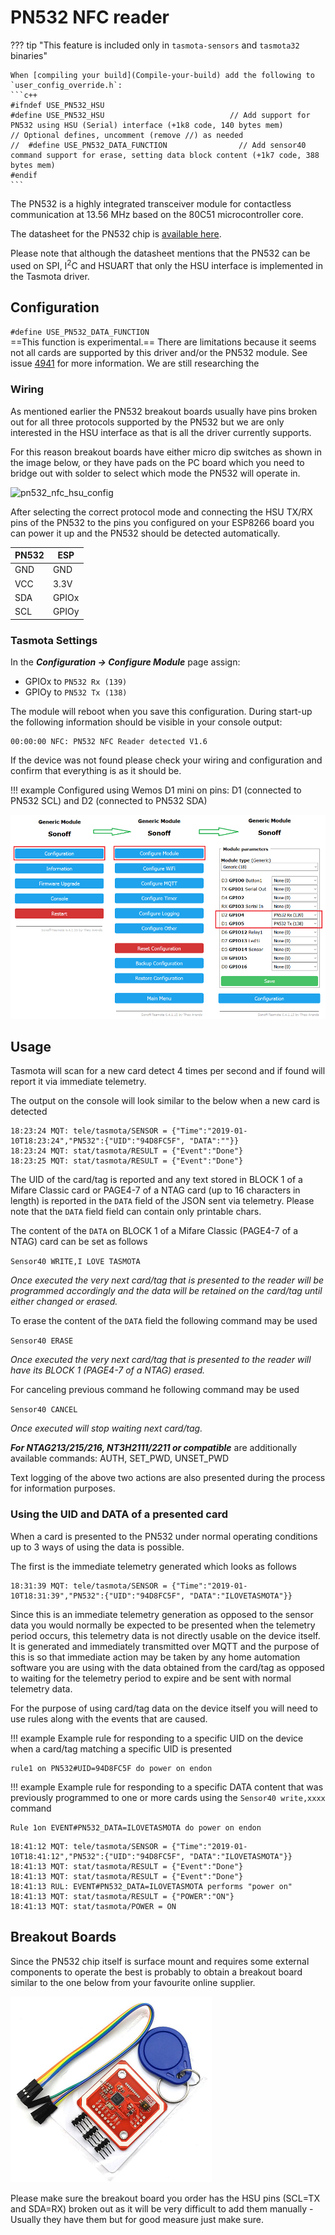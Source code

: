 # PN532 NFC reader

??? tip "This feature is included only in `tasmota-sensors` and `tasmota32` binaries" 

    When [compiling your build](Compile-your-build) add the following to `user_config_override.h`:
    ```c++
    #ifndef USE_PN532_HSU 
    #define USE_PN532_HSU                            // Add support for PN532 using HSU (Serial) interface (+1k8 code, 140 bytes mem)
    // Optional defines, uncomment (remove //) as needed
    //  #define USE_PN532_DATA_FUNCTION                // Add sensor40 command support for erase, setting data block content (+1k7 code, 388 bytes mem)
    #endif
    ```

The PN532 is a highly integrated transceiver module for contactless communication at 13.56 MHz based on the 80C51 microcontroller core.

The datasheet for the PN532 chip is [available here](https://www.nxp.com/docs/en/nxp/data-sheets/PN532_C1.pdf).

Please note that although the datasheet mentions that the PN532 can be used on SPI, I<sup>2</sup>C and HSUART that only the HSU interface is implemented in the Tasmota driver.

## Configuration

`#define USE_PN532_DATA_FUNCTION`    
==This function is experimental.== There are limitations because it seems not all cards are supported by this driver and/or the PN532 module. See issue [4941](https://github.com/arendst/Tasmota/issues/4941) for more information. We are still researching the 

### Wiring
As mentioned earlier the PN532 breakout boards usually have pins broken out for all three protocols supported by the PN532 but we are only interested in the HSU interface as that is all the driver currently supports.

For this reason breakout boards have either micro dip switches as shown in the image below, or they have pads on the PC board which you need to bridge out with solder to select which mode the PN532 will operate in.

![pn532_nfc_hsu_config](https://user-images.githubusercontent.com/62309445/188082792-8c57230f-fa53-4d08-8d33-fbacd5316144.png)

After selecting the correct protocol mode and connecting the HSU TX/RX pins of the PN532 to the pins you configured on your ESP8266 board you can power it up and the PN532 should be detected automatically.

| PN532   | ESP |
|---|---|
|GND   |GND   
|VCC   |3.3V   
|SDA   |GPIOx 
|SCL   |GPIOy


### Tasmota Settings 
In the **_Configuration -> Configure Module_** page assign:

- GPIOx to `PN532 Rx (139)`   
- GPIOy to `PN532 Tx (138)`

The module will reboot when you save this configuration.
During start-up the following information should be visible in your console output:

```
00:00:00 NFC: PN532 NFC Reader detected V1.6
```
If the device was not found please check your wiring and configuration and confirm that everything is as it should be.

!!! example 
    Configured using Wemos D1 mini on pins: D1 (connected to PN532 SCL) and D2 (connected to PN532 SDA)

![PN532 Software Configuration](https://raw.githubusercontent.com/andrethomas/images/master/pn532/PN532_Configuration_HSU.PNG)

## Usage

Tasmota will scan for a new card detect 4 times per second and if found will report it via immediate telemetry.

The output on the console will look similar to the below when a new card is detected

```
18:23:24 MQT: tele/tasmota/SENSOR = {"Time":"2019-01-10T18:23:24","PN532":{"UID":"94D8FC5F", "DATA":""}}
18:23:24 MQT: stat/tasmota/RESULT = {"Event":"Done"}
18:23:25 MQT: stat/tasmota/RESULT = {"Event":"Done"}
```

The UID of the card/tag is reported and any text stored in BLOCK 1 of a Mifare Classic card or PAGE4-7 of a NTAG card (up to 16 characters in length) is reported in the `DATA` field of the JSON sent via telemetry. Please note that the `DATA` field field can contain only printable chars.

The content of the `DATA` on BLOCK 1 of a Mifare Classic (PAGE4-7 of a NTAG) card can be set as follows

`Sensor40 WRITE,I LOVE TASMOTA`

_Once executed the very next card/tag that is presented to the reader will be programmed accordingly and the data will be retained on the card/tag until either changed or erased._

To erase the content of the `DATA` field the following command may be used

`Sensor40 ERASE`

_Once executed the very next card/tag that is presented to the reader will have its BLOCK 1 (PAGE4-7 of a NTAG) erased._

For canceling previous command he following command may be used

`Sensor40 CANCEL`

_Once executed will stop waiting next card/tag._

**_For NTAG213/215/216, NT3H2111/2211 or compatible_** are additionally available commands: AUTH, SET_PWD, UNSET_PWD


Text logging of the above two actions are also presented during the process for information purposes.

### Using the UID and DATA of a presented card

When a card is presented to the PN532 under normal operating conditions up to 3 ways of using the data is possible.

The first is the immediate telemetry generated which looks as follows

```
18:31:39 MQT: tele/tasmota/SENSOR = {"Time":"2019-01-10T18:31:39","PN532":{"UID":"94D8FC5F", "DATA":"ILOVETASMOTA"}}
```

Since this is an immediate telemetry generation as opposed to the sensor data you would normally be expected to be presented when the telemetry period occurs, this telemetry data is not directly usable on the device itself. It is generated and immediately transmitted over MQTT and the purpose of this is so that immediate action may be taken by any home automation software you are using with the data obtained from the card/tag as opposed to waiting for the telemetry period to expire and be sent with normal telemetry data.

For the purpose of using card/tag data on the device itself you will need to use rules along with the events that are caused.

!!! example 
    Example rule for responding to a specific UID on the device when a card/tag matching a specific UID is presented

```
rule1 on PN532#UID=94D8FC5F do power on endon
```

!!! example 
    Example rule for responding to a specific DATA content that was previously programmed to one or more cards using the `Sensor40 write,xxxx` command

```
Rule 1on EVENT#PN532_DATA=ILOVETASMOTA do power on endon
```

```
18:41:12 MQT: tele/tasmota/SENSOR = {"Time":"2019-01-10T18:41:12","PN532":{"UID":"94D8FC5F", "DATA":"ILOVETASMOTA"}}
18:41:13 MQT: stat/tasmota/RESULT = {"Event":"Done"}
18:41:13 MQT: stat/tasmota/RESULT = {"Event":"Done"}
18:41:13 RUL: EVENT#PN532_DATA=ILOVETASMOTA performs "power on"
18:41:13 MQT: stat/tasmota/RESULT = {"POWER":"ON"}
18:41:13 MQT: stat/tasmota/POWER = ON
```
## Breakout Boards

Since the PN532 chip itself is surface mount and requires some external components to operate the best is probably to obtain a breakout board similar to the one below from your favourite online supplier.

![PN532 Breakout Board Module](https://raw.githubusercontent.com/andrethomas/images/master/pn532/PN532_nfc_module.PNG)

Please make sure the breakout board you order has the HSU pins (SCL=TX and SDA=RX) broken out as it will be very difficult to add them manually - Usually they have them but for good measure just make sure.
